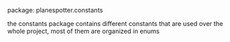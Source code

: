 package: planespotter.constants

the constants package contains different constants that
are used over the whole project, most of them are organized in enums